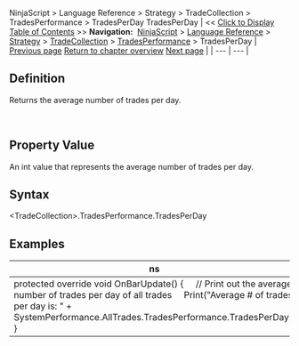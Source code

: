 ﻿
NinjaScript \> Language Reference \> Strategy \> TradeCollection \> TradesPerformance \> TradesPerDay
TradesPerDay
| \<\< [Click to Display Table of Contents](tradesperday.md) \>\> **Navigation:**     [NinjaScript](ninjascript-1.md) \> [Language Reference](language_reference_wip-1.md) \> [Strategy](strategy-1.md) \> [TradeCollection](tradecollection-1.md) \> [TradesPerformance](tradesperformance-1.md) \> TradesPerDay | [Previous page](tradescount-1.md) [Return to chapter overview](tradesperformance-1.md) [Next page](winningtrades-1.md) |
| --- | --- |
## Definition
Returns the average number of trades per day.  

 
## Property Value
An int value that represents the average number of trades per day.
 
## Syntax
\<TradeCollection\>.TradesPerformance.TradesPerDay

## Examples
| ns |
| --- |
| protected override void OnBarUpdate() {      // Print out the average number of trades per day of all trades      Print("Average \# of trades per day is: " \+ SystemPerformance.AllTrades.TradesPerformance.TradesPerDay); } |
